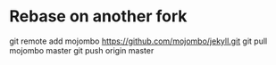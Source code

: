 # Rebase on another fork

git remote add mojombo https://github.com/mojombo/jekyll.git
git pull mojombo master
git push origin master
